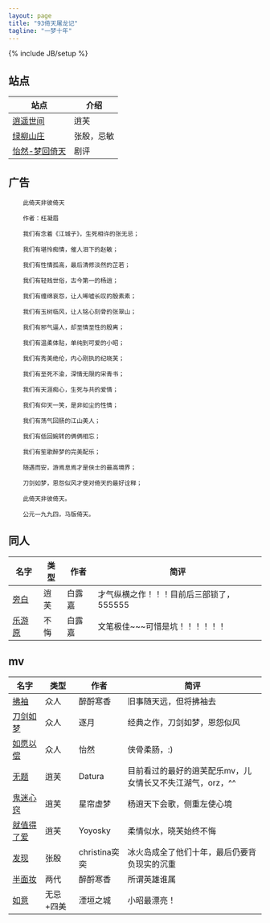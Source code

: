 ```yaml
---
layout: page
title: "93倚天屠龙记"
tagline: "一梦十年"
---
```

{% include JB/setup %}


## 站点

| 站点 | 介绍 |
| ---- | ---- |
| [逍遥世间](http://www.xq4ever.cn/) | 逍芙
| [绿柳山庄](http://www.93yitian.com/bbs/) | 张殷，忌敏
| [怡然-梦回倚天](http://ycool.com/user/jzz1224) | 剧评


## 广告

        此倚天非彼倚天
        
        作者：枉凝眉
        
        我们有念着《江城子》，生死相许的张无忌；
        
        我们有堪怜痴情，催人泪下的赵敏；
        
        我们有性情孤高，最后清修淡然的芷若；
        
        我们有轻贱世俗，古今第一的杨逍；
        
        我们有缠绵哀怨，让人唏嘘长叹的殷素素；
        
        我们有玉树临风，让人铭心刻骨的张翠山；
        
        我们有邪气逼人，却至情至性的殷离；
        
        我们有温柔体贴，单纯到可爱的小昭；
        
        我们有秀美绝伦，内心刚执的纪晓芙；
        
        我们有至死不渝，深情无限的宋青书；
        
        我们有天涯痴心，生死与共的爱情；
        
        我们有仰天一笑，是非如尘的性情；
        
        我们有荡气回肠的江山美人；
        
        我们有低回婉转的俩俩相忘；
        
        我们有笙歌醉梦的完美配乐；
        
        随遇而安，游焉息焉才是侠士的最高境界；
        
        刀剑如梦，恩怨似风才使对倚天的最好诠释；
        
        此倚天非彼倚天。
        
        公元一九九四，马版倚天。


## 同人

| 名字 | 类型 | 作者 | 简评 |
| ---- | ---- | ---- | ---- |
| [旁白](http://blog.sina.com.cn/benranlaisi#serial_4c6fa9af05000ku5) | 逍芙 | 白露嘉 | 才气纵横之作！！！目前后三部锁了，555555 |
| [乐游原](http://blog.sina.com.cn/benranlaisi#serial_4c6fa9af05000ku8) | 不悔 | 白露嘉 | 文笔极佳~~~可惜是坑！！！！！！ |


## mv
| 名字 | 类型 | 作者 | 简评 |
| ---- | ---- | ---- | ---- |
| [拂袖](http://www.tudou.com/programs/view/5SfbhKoYyoQ/) | 众人 | 醉酹寒香 | 旧事随天远，但将拂袖去
| [刀剑如梦](http://www.56.com/w88/play_album-aid-904050_vid-MTMzMTQxNDc.html) | 众人 | 逐月 | 经典之作，刀剑如梦，恩怨似风
| [如愿以偿](http://www.tudou.com/programs/view/uvCPWSd1VcA/) | 众人 | 怡然 | 侠骨柔肠，:)
| [无题](http://www.tudou.com/programs/view/zuhrnb9X-ro/) | 逍芙 | Datura | 目前看过的最好的逍芙配乐mv，儿女情长又不失江湖气，orz，^^ |
| [鬼迷心窍](http://www.tudou.com/programs/view/Udv95cEgav0/) | 逍芙 | 星帘虚梦 | 杨逍天下会歌，侧重左使心境
| [就值得了爱](http://www.tudou.com/programs/view/5Arsyc4PJYY/) | 逍芙 | Yoyosky | 柔情似水，晓芙始终不悔
| [发现](http://www.tudou.com/programs/view/EBAgd6wUjkU/) | 张殷 | christina奕奕 | 冰火岛成全了他们十年，最后仍要背负现实的沉重
| [半面妆](http://www.tudou.com/programs/view/xcbxnFKHkJM/) | 两代 | 醉酹寒香 | 所谓英雄谁属
| [如意](http://www.tudou.com/programs/view/JhlNZZIIfJM/) | 无忌+四美 | 湮垣之城 | 小昭最漂亮！

